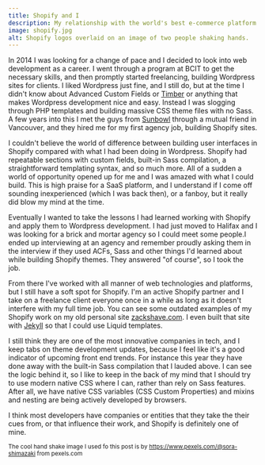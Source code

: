 ```yaml
---
title: Shopify and I
description: My relationship with the world's best e-commerce platform.
image: shopify.jpg
alt: Shopify logos overlaid on an image of two people shaking hands.
---
```


In 2014 I was looking for a change of pace and I decided to look into web development as a career. I went through a program at BCIT to get the necessary skills, and then promptly started freelancing, building Wordpress sites for clients. I liked Wordpress just fine, and I still do, but at the time I didn't know about Advanced Custom Fields or <a href="https://upstatement.com/timber/" target="_blank">Timber</a> or anything that makes Wordpress development nice and easy. Instead I was slogging through PHP templates and building massive CSS theme files with no Sass. A few years into this I met the guys from <a href="https://www.sunbowlsystems.com/" target="_blank">Sunbowl</a> through a mutual friend in Vancouver, and they hired me for my first agency job, building Shopify sites.

I couldn't believe the world of difference between building user interfaces in Shopify compared with what I had been doing in Wordpress. Shopify had repeatable sections with custom fields, built-in Sass compilation, a straightforward templating syntax, and so much more. All of a sudden a world of opportunity opened up for me and I was amazed with what I could build. This is high praise for a SaaS platform, and I understand if I come off sounding inexperienced (which I was back then), or a fanboy, but it really did blow my mind at the time.

Eventually I wanted to take the lessons I had learned working with Shopify and apply them to Wordpress development. I had just moved to Halifax and I was looking for a brick and mortar agency so I could meet some people.I ended up interviewing at an agency and remember proudly asking them in the interview if they used ACFs, Sass and other things I'd learned about while building Shopify themes. They answered "of course", so I took the job.

From there I've worked with all manner of web technologies and platforms, but I still have a soft spot for Shopify. I'm an active Shopify partner and I take on a freelance client everyone once in a while as long as it doesn't interfere with my full time job. You can see some outdated examples of my Shopify work on my old personal site <a href="http://zackshave.com/" target="_blank">zackshave.com</a>. I even built that site with <a href="https://jekyllrb.com/" target="_blank">Jekyll</a> so that I could use Liquid templates. 

I still think they are one of the most innovative companies in tech, and I keep tabs on theme development updates, because I feel like it's a good indicator of upcoming front end trends. For instance this year they have done away with the built-in Sass compilation that I lauded above. I can see the logic behind it, so I like to keep in the back of my mind that I should try to use modern native CSS where I can, rather than rely on Sass features. After all, we have native CSS variables (CSS Custom Properties) and mixins and nesting are being actively developed by browsers.

I think most developers have companies or entities that they take the their cues from, or that influence their work, and Shopify is definitely one of mine. 

<small>The cool hand shake image I used fo this post is by https://www.pexels.com/@sora-shimazaki from pexels.com</small>